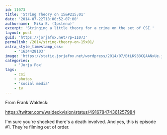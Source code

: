 ```yaml
---
id: 11073
title: 'String Theory on 15&#215;01'
date: '2014-07-22T18:00:52-07:00'
authorname: 'Mika E. (Ipstenu)'
excerpt: 'Stringing a little theory for a crime on the set of CSI.'
layout: post
guid: 'https://jorjafox.net/?p=11073'
permalink: /2014/string-theory-on-15x01/
astra_style_timestamp_css:
    - '1634428103'
image: 'https://static.jorjafox.net/wordpress/2014/07/BtLK933CQAANxUe.jpg'
categories:
    - 'Jorja Fox'
tags:
    - csi
    - photos
    - 'social media'
    - tv
---
```


From Frank Waldeck:

https://twitter.com/waldeckvision/status/491678474361257984

I'm sure you're shocked there's a death involved. And yes, this is episode #1. They're filming out of order.
